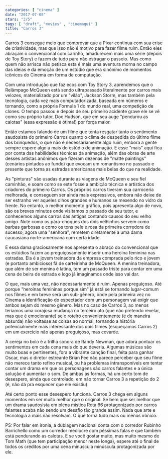 ```yaml
---
categories: [ "cinema" ]
date: "2017-07-08"
stars: "3/5"
tags: [ "draft", "movies" , "cinemaqui" ]
title: "Carros 3"
---
```

Carros 3 consegue meio que comprovar que a Pixar continua com sua crise de
criatividade, mas que isso não é motivo para fazer filme ruim. Então
eles abraçam o convencional com carinho, amadurecem mais uma série
(depois de Toy Story) e fazem de tudo para não estragar o passeio. Mas
como quem não arrisca não petisca esta é mais uma aventura morna
no campo das ideias e da emoção de um estúdio que era sinônimo de
momentos icônicos do Cinema em forma de computação.

Com uma introdução que faz ecos com Toy Story 3, aprendemos que o
Relâmpago McQueen está sendo ultrapassado literalmente por carros mais
velozes, materializado por um "vilão", Jackson Storm, mas também pela
tecnologia, cada vez mais computadorizada, baseada em números e tornando,
como a própria Formula 1 do mundo real, uma competição de clones. O
tempo passou e depois de seu primeiro acidente grave ele se vê como
seu próprio tutor, Doc Hudson, que em seu auge "pendurou as calotas"
(essa expressão é ótima!) por força maior.

Então estamos falando de um filme que tenta resgatar tanto o sentimento
saudosista do primeiro Carros quanto o clima de despedida do último filme
dos brinquedos, o que não é necessariamente algo ruim, embora a gente
sempre espere algo a mais do estúdio de animação. E esse "mais" aqui
fica por conta das habilidades técnicas da animação, além das obras de
arte desses artistas anônimos que fizeram dezenas de "matte paintings"
(cenários pintados ao fundo) que evocam um romantismo no passado e
presente que torna as estradas americanas mais belas do que na realidade.

As "pinturas" são usadas durante as viagens de McQueen e seu fiel
caminhão, e soam como se este fosse a ambição técnica e artística dos
criadores do primeiro Carros. Os próprios carros tiveram sua carroceria
melhorada, e conseguem ser ainda mais expressivos, embora não deixe de
ser estranho ver aqueles olhos grandes e humanos se mexendo no vidro
da frente. No entanto, o melhor momento gráfico, pois apresenta algo
de novo, são os breves minutos onde visitamos o passado de seu tutor,
e conhecemos alguns carros das antigas contando causos do seu velho
amigo. Note como os pára-choques dos dois velhinhos servem como
barbas garbosas e como os tons pele e rosa da primeira corredora de
sucesso, agora uma "senhora", remetem diretamente a uma dama caucasiana
norte-americana com certa idade.

E essa dama graciosamente nos apresenta o abraço do convencional que
os estúdios fazem ao preguiçosamente inserir uma heroína feminina nas
estradas. Ela é a jovem treinadora da empresa comprada pelo rico e jovem
(e portanto ambicioso) fã de carteirinha de McQueen. A menina treinadora,
que além de ser menina é latina, tem um passado triste para contar em
uma cena de beira de estrada e logo já imaginamos onde isso vai dar.

O que, mais uma vez, não necessariamente é ruim. Apenas
preguiçoso. Até porque "heroínas femininas porque sim" já está se
tornando lugar-comum nos filmes e em breve será um sub-gênero, onde pela
primeira vez no Cinema a identificação do espectador com um personagem
vai exigir que ambos sejam do mesmo gênero. Mas no caso de Carros 3,
ao menos teríamos uma corajosa mudança no terceiro ato (que não
pretendo revelar, mas que é emocionante) se o roteiro convenientemente
(e de maneira absurda) não voltasse as coisas ao normal, tornando a
história potencialmente mais interessante dos dois filmes (esqueçamos
Carros 2) em um exercício não apenas preguiçoso, mas covarde.

A cereja no bolo é a trilha sonora de Randy Newman, que adora pontuar os
sentimentos em cada cena mais do que deveria. Algumas músicas são muito
boas e pertinentes, fora a vibrante canção final, feita para ganhar
Oscar, mas o diretor estreante Brian Fee não parece perceber que seu
filme não merece tanto refino musical, ou há problemas intransponíveis
em tentar contar um drama em que os personagens são carros falantes e a
única solução é aumentar o som. De ambas as formas, há um certo tom
de desespero, ainda que controlado, em não tornar Carros 3 a repetição
do 2 (é, não dá pra esquecer que ele existiu).

Até certo ponto esse desespero funciona. Carros 3 chega em alguns
momentos em ser muito melhor que o original. Se bem que ser melhor que
um drama saudosista em plena mística Rota 66 protagonizado por carros
falantes acaba não sendo um desafio tão grande assim. Nada que arte e
tecnologia a mais não resolvam. O que torna tudo mais ou menos irônico.

PS: Por falar em ironia, a dublagem nacional conta com o corredor Rubinho
Barrichello como um corredor medíocre com péssimas falas e que também
está pendurando as calotas. E se você gostar muito, mas muito mesmo de
Tom Math (que tem participação menor neste longa), espere até o final
de todos os créditos por uma cena minúscula minúscula protagonizada
por ele.
